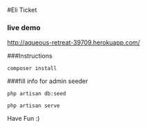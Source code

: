 #Eli Ticket 

### live demo

http://aqueous-retreat-39709.herokuapp.com/

###Instructions

`composer install`

###fill info for admin seeder

`php artisan db:seed`

`php artisan serve`



Have Fun :)